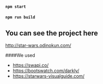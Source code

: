 #### `npm start`
#### `npm run build`




## You can see the project here

http://star-wars.odinokun.com/



####We used 

- https://swapi.co/
- https://bootswatch.com/darkly/
- https://starwars-visualguide.com/
